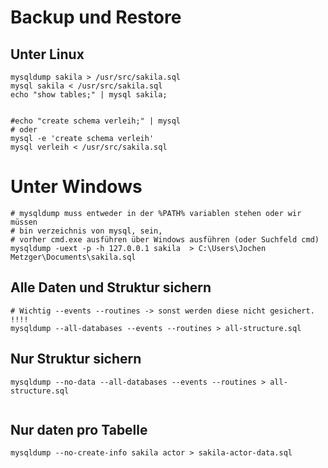 # Backup und Restore 

## Unter Linux 
```
mysqldump sakila > /usr/src/sakila.sql
mysql sakila < /usr/src/sakila.sql
echo "show tables;" | mysql sakila;


#echo "create schema verleih;" | mysql
# oder
mysql -e 'create schema verleih'
mysql verleih < /usr/src/sakila.sql

```
# Unter Windows 

```
# mysqldump muss entweder in der %PATH% variablen stehen oder wir müssen 
# bin verzeichnis von mysql, sein, 
# vorher cmd.exe ausführen über Windows ausführen (oder Suchfeld cmd)  
mysqldump -uext -p -h 127.0.0.1 sakila  > C:\Users\Jochen Metzger\Documents\sakila.sql
```

## Alle Daten und Struktur sichern 

```
# Wichtig --events --routines -> sonst werden diese nicht gesichert. !!!! 
mysqldump --all-databases --events --routines > all-structure.sql
```




## Nur Struktur sichern 

```
mysqldump --no-data --all-databases --events --routines > all-structure.sql


```


## Nur daten pro Tabelle 

```
mysqldump --no-create-info sakila actor > sakila-actor-data.sql
```

